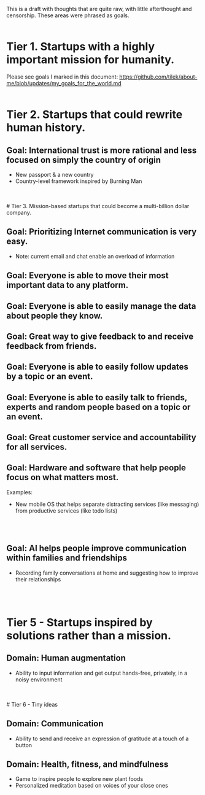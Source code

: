 This is a draft with thoughts that are quite raw, with little afterthought and censorship.
These areas were phrased as goals.
<br>
<br>
# Tier 1. Startups with a highly important mission for humanity.

Please see goals I marked in this document:
https://github.com/tilek/about-me/blob/updates/my_goals_for_the_world.md
<br>
<br>
# Tier 2. Startups that could rewrite human history.

## Goal: International trust is more rational and less focused on simply the country of origin
  - New passport & a new country
  - Country-level framework inspired by Burning Man
<br>
<br>
# Tier 3. Mission-based startups that could become a multi-billion dollar company.

## Goal: Prioritizing Internet communication is very easy.
  - Note: current email and chat enable an overload of information

## Goal: Everyone is able to move their most important data to any platform.

## Goal: Everyone is able to easily manage the data about people they know.

## Goal: Great way to give feedback to and receive feedback from friends.

## Goal: Everyone is able to easily follow updates by a topic or an event.

## Goal: Everyone is able to easily talk to friends, experts and random people based on a topic or an event.

## Goal: Great customer service and accountability for all services.

## Goal: Hardware and software that help people focus on what matters most.
Examples:
* New mobile OS that helps separate distracting services (like messaging) from productive services (like todo lists)
<br>
<br>

## Goal: AI helps people improve communication within families and friendships
* Recording family conversations at home and suggesting how to improve their relationships
<br>
<br>

# Tier 5 - Startups inspired by solutions rather than a mission.

## Domain: Human augmentation
* Ability to input information and get output hands-free, privately, in a noisy environment
<br>
<br>
# Tier 6 - Tiny ideas

## Domain: Communication
* Ability to send and receive an expression of gratitude at a touch of a button

## Domain: Health, fitness, and mindfulness
* Game to inspire people to explore new plant foods
* Personalized meditation based on voices of your close ones
